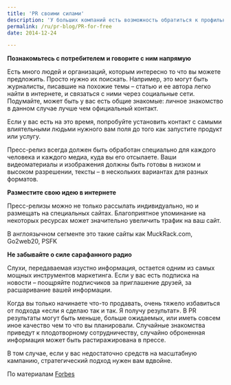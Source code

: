 ```yaml
---
title: 'PR своими силами'
description: 'У больших компаний есть возможность обратиться к профильным агентствам. Но даже без этого вы можете получить внимание целевой аудитории – если проявите достаточно сообразительности. Вместо того, чтобы составлять пресс-релиз и рассылать его, тратя на это массу сил и получая ничтожный отклик, уделите внимание максимально сфокусированному подходу.'
permalink: /ru/pr-blog/PR-for-free
date: 2014-12-24

---
```


<strong>Познакомьтесь с потребителем и говорите с ним напрямую</strong>

Есть много людей и организаций, которым интересно то что вы можете предложить. Просто нужно их поискать. Например, это могут быть журналисты, писавшие на похожие темы – статью и ее автора легко найти в интернете, и связаться с ними через социальные сети. Подумайте, может быть у вас есть общие знакомые: личное знакомство в данном случае лучше чем официальный контакт.

Если у вас есть на это время, попробуйте установить контакт с самыми влиятельными людьми нужного вам поля до того как запустите продукт или услугу.

Пресс-релиз всегда должен быть обработан специально для каждого человека и каждого медиа, куда вы его отсылаете. Ваши видеоматериалы и изображения должны быть готовы в низком и высоком разрешении, тексты – в нескольких вариантах для разных форматов.

<strong>Разместите свою идею в интернете</strong>

Пресс-релизы можно не только рассылать индивидуально, но и размещать на специальных сайтах. Благоприятное упоминание на некоторых ресурсах может значительно увеличить трафик на ваш сайт.

В англоязычном сегменте это такие сайты как  MuckRack.com, Go2web20, PSFK

<strong>Не забывайте о силе сарафанного радио</strong>

Слухи, передаваемая изустно информация, остается одним из самых мощных инструментов маркетинга. Если у вас есть подписка на новости – поощряйте подписчиков за приглашение друзей, за расшаривание вашей информации.

Когда вы только начинаете что-то продавать, очень тяжело избавиться  от подхода «если я сделаю так и так. Я получу результат». В PR результаты могут быть меньше, больше ожидаемых, или иметь совсем иное качество чем то что вы планировали. Случайные знакомства приведут к плодотворному сотрудничеству, случайно оброненная информация может быть растиражирована в прессе.

В том случае, если у вас недостаточно средств на масштабную кампанию, стратегический подход нужен вам вдвойне.

По материалам <a href="http://www.forbes.com/sites/kateharrison/2014/01/15/3-simple-ways-to-get-free-pr-for-your-startup/2/">Forbes</a>

